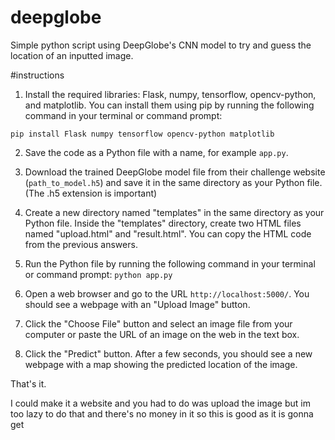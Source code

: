 # deepglobe
Simple python script using DeepGlobe's CNN model to try and guess the location of an inputted image.



#instructions

1. Install the required libraries: Flask, numpy, tensorflow, opencv-python, and matplotlib. You can install them using pip by running the following command in your terminal or command prompt:

`pip install Flask numpy tensorflow opencv-python matplotlib`

2. Save the code as a Python file with a name, for example `app.py`.

3. Download the trained DeepGlobe model file from their challenge website (`path_to_model.h5`) and save it in the same directory as your Python file. (The .h5 extension is important)

4. Create a new directory named "templates" in the same directory as your Python file. Inside the "templates" directory, create two HTML files named "upload.html" and "result.html". You can copy the HTML code from the previous answers.

5. Run the Python file by running the following command in your terminal or command prompt:
`python app.py`

6. Open a web browser and go to the URL `http://localhost:5000/`. You should see a webpage with an "Upload Image" button.

7. Click the "Choose File" button and select an image file from your computer or paste the URL of an image on the web in the text box.

8. Click the "Predict" button. After a few seconds, you should see a new webpage with a map showing the predicted location of the image.

That's it.

I could make it a website and you had to do was upload the image but im too lazy to do that and there's no money in it so this is good as it is gonna get
